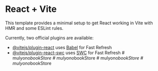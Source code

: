# React + Vite

This template provides a minimal setup to get React working in Vite with HMR and some ESLint rules.

Currently, two official plugins are available:

- [@vitejs/plugin-react](https://github.com/vitejs/vite-plugin-react/blob/main/packages/plugin-react/README.md) uses [Babel](https://babeljs.io/) for Fast Refresh
- [@vitejs/plugin-react-swc](https://github.com/vitejs/vite-plugin-react-swc) uses [SWC](https://swc.rs/) for Fast Refresh
#   m u l y o n o _ b o o k S t o r e  
 #   m u l y o n o _ b o o k S t o r e  
 #   m u l y o n o _ b o o k S t o r e  
 #   m u l y o n o _ b o o k S t o r e  
 